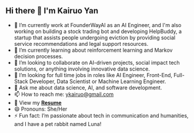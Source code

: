 ## Hi there 👋 I'm Kairuo Yan

- 🔭 I’m currently work at FounderWayAI as an AI Engineer, and I'm also working on building a stock trading bot and developing HelpBuddy, a startup that assists people undergoing eviction by providing social service recommendations and legal support resources.
- 🌱 I’m currently learning about reinforcement learning and Markov decision processes.
- 👯 I’m looking to collaborate on AI-driven projects, social impact tech solutions, or anything involving innovative data science.
- 🤔 I’m looking for full time jobs in roles like AI Engineer, Front-End, Full-Stack Developer, Data Scientist or Machine Learning Engineer.
- 💬 Ask me about data science, AI, and software development.
- 📫 How to reach me: ykairuo@gmail.com
- 📜 View my **[Resume](https://github.com/Kr-Yan/Kr-Yan/blob/main/resume_kairuo.pdf)**
- 😄 Pronouns: She/Her
- ⚡ Fun fact: I’m passionate about tech in communication and humanities, and I have a pet rabbit named Luna!


